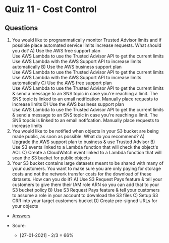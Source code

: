 # Quiz 11 - Cost Control

## Questions
1) You would like to programmatically monitor Trusted Advisor limits and if possible place automated service limits increase requests. What should you do?
  A) Use the AWS free support plan<br>Use AWS Lambda to use the Trusted Advisor API to get the current limits<br>Use AWS Lambda with the AWS Support API to increase limits automatically
  B) Use the AWS business support plan<br>Use AWS Lambda to use the Trusted Advisor API to get the current limits<br>Use AWS Lambda with the AWS Support API to increase limits automatically
  C) Use the AWS free support plan<br>Use AWS Lambda to use the Trusted Advisor API to get the current limits & send a message to an SNS topic in case you're reaching a limit. The SNS topic is linked to an email notification. Manually place requests to increase limits
  D) Use the AWS business support plan<br>Use AWS Lambda to use the Trusted Advisor API to get the current limits & send a message to an SNS topic in case you're reaching a limit. The SNS topcis is linked to an email notifcation. Manually place requests to increase limits
2) You would like to be notified when objects in your S3 bucket are being made public, as soon as possible. What do you recommend?
  A) Upgrade the AWS support plan to business & use Trusted Advisor
  B) Use S3 events linked to a Lambda function that will check the object's ACL
  C) Create a CloudWatch event linked to a Lambda function that will scan the S3 bucket for public objects
3) Your S3 bucket contains large datasets meant to be shared with many of your customers. You want to make sure you are only paying for storage costs and not the network transfer costs for the download of these datasets. How can you do it?
  A) Use S3 Request Pays feature & tell your customers to give them their IAM role ARN so you can add that to your S3 bucket policy
  B) Use S3 Request Pays feature & tell your customers to assume a role in your account to download the S3 files
  C) Setup S3 CRR into your target customers bucket
  D) Create pre-signed URLs for your objects
* [Answers](https://i.imgur.com/FCLMqkm.png)
  
* Score:
  * [27-01-2021] - 2/3 = 66%
